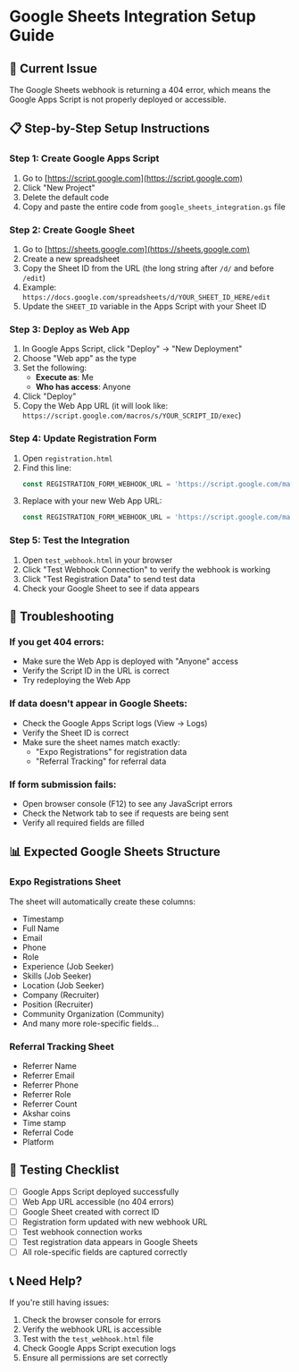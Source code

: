 # Google Sheets Integration Setup Guide

## 🚨 Current Issue
The Google Sheets webhook is returning a 404 error, which means the Google Apps Script is not properly deployed or accessible.

## 📋 Step-by-Step Setup Instructions

### Step 1: Create Google Apps Script
1. Go to [https://script.google.com](https://script.google.com)
2. Click "New Project"
3. Delete the default code
4. Copy and paste the entire code from `google_sheets_integration.gs` file

### Step 2: Create Google Sheet
1. Go to [https://sheets.google.com](https://sheets.google.com)
2. Create a new spreadsheet
3. Copy the Sheet ID from the URL (the long string after `/d/` and before `/edit`)
4. Example: `https://docs.google.com/spreadsheets/d/YOUR_SHEET_ID_HERE/edit`
5. Update the `SHEET_ID` variable in the Apps Script with your Sheet ID

### Step 3: Deploy as Web App
1. In Google Apps Script, click "Deploy" → "New Deployment"
2. Choose "Web app" as the type
3. Set the following:
   - **Execute as**: Me
   - **Who has access**: Anyone
4. Click "Deploy"
5. Copy the Web App URL (it will look like: `https://script.google.com/macros/s/YOUR_SCRIPT_ID/exec`)

### Step 4: Update Registration Form
1. Open `registration.html`
2. Find this line:
   ```javascript
   const REGISTRATION_FORM_WEBHOOK_URL = 'https://script.google.com/macros/s/1a0WU4spcvo2658O7VMrax9t2xpqeyWU0J-yVU9SfB_c/exec';
   ```
3. Replace with your new Web App URL:
   ```javascript
   const REGISTRATION_FORM_WEBHOOK_URL = 'https://script.google.com/macros/s/YOUR_NEW_SCRIPT_ID/exec';
   ```

### Step 5: Test the Integration
1. Open `test_webhook.html` in your browser
2. Click "Test Webhook Connection" to verify the webhook is working
3. Click "Test Registration Data" to send test data
4. Check your Google Sheet to see if data appears

## 🔧 Troubleshooting

### If you get 404 errors:
- Make sure the Web App is deployed with "Anyone" access
- Verify the Script ID in the URL is correct
- Try redeploying the Web App

### If data doesn't appear in Google Sheets:
- Check the Google Apps Script logs (View → Logs)
- Verify the Sheet ID is correct
- Make sure the sheet names match exactly:
  - "Expo Registrations" for registration data
  - "Referral Tracking" for referral data

### If form submission fails:
- Open browser console (F12) to see any JavaScript errors
- Check the Network tab to see if requests are being sent
- Verify all required fields are filled

## 📊 Expected Google Sheets Structure

### Expo Registrations Sheet
The sheet will automatically create these columns:
- Timestamp
- Full Name
- Email
- Phone
- Role
- Experience (Job Seeker)
- Skills (Job Seeker)
- Location (Job Seeker)
- Company (Recruiter)
- Position (Recruiter)
- Community Organization (Community)
- And many more role-specific fields...

### Referral Tracking Sheet
- Referrer Name
- Referrer Email
- Referrer Phone
- Referrer Role
- Referrer Count
- Akshar coins
- Time stamp
- Referral Code
- Platform

## 🧪 Testing Checklist

- [ ] Google Apps Script deployed successfully
- [ ] Web App URL accessible (no 404 errors)
- [ ] Google Sheet created with correct ID
- [ ] Registration form updated with new webhook URL
- [ ] Test webhook connection works
- [ ] Test registration data appears in Google Sheets
- [ ] All role-specific fields are captured correctly

## 📞 Need Help?

If you're still having issues:
1. Check the browser console for errors
2. Verify the webhook URL is accessible
3. Test with the `test_webhook.html` file
4. Check Google Apps Script execution logs
5. Ensure all permissions are set correctly
